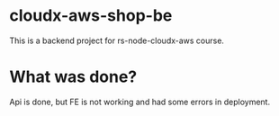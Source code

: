 # cloudx-aws-shop-be
This is a backend project for rs-node-cloudx-aws course.

# What was done?
Api is done, but FE is not working and had some errors in deployment.